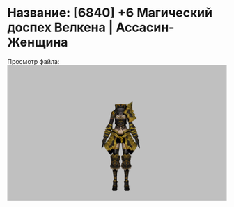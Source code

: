 # Название: [6840] +6 Магический доспех Велкена | Ассасин-Женщина

Просмотр файла:
![p070023.png](p070023.png)